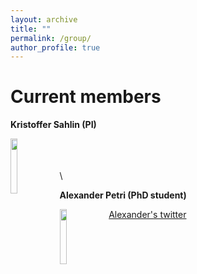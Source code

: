 ```yaml
---
layout: archive
title: ""
permalink: /group/
author_profile: true
---
```


<h1>Current members</h1>

**Kristoffer Sahlin (PI)**

<img align="left" width="15%" src="http://sahlingroup.github.io/files/profile_pic_2020.png">\
\
\
\

**Alexander Petri (PhD student)**

<img align="left" width="15%" src="http://sahlingroup.github.io/files/PetriPicture.jpg">

[Alexander's twitter](https://twitter.com/AlexanderJPetr1)

